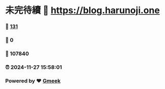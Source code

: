 # 未完待續 :link: https://blog.harunoji.one 
### :page_facing_up: [131](https://blog.harunoji.one/tag.html) 
### :speech_balloon: 0 
### :hibiscus: 107840 
### :alarm_clock: 2024-11-27 15:58:01 
### Powered by :heart: [Gmeek](https://github.com/Meekdai/Gmeek)
